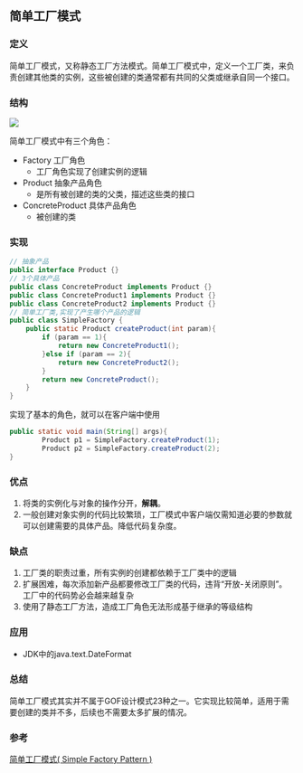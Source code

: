 ## 简单工厂模式

### 定义

简单工厂模式，又称静态工厂方法模式。简单工厂模式中，定义一个工厂类，来负责创建其他类的实例，这些被创建的类通常都有共同的父类或继承自同一个接口。

### 结构

![](https://ae01.alicdn.com/kf/HTB1KbsQev1H3KVjSZFHq6zKppXal.jpg)

简单工厂模式中有三个角色：

* Factory 工厂角色
  * 工厂角色实现了创建实例的逻辑
* Product 抽象产品角色
  * 是所有被创建的类的父类，描述这些类的接口
* ConcreteProduct 具体产品角色
  * 被创建的类

### 实现

```java
// 抽象产品
public interface Product {}
// 3个具体产品
public class ConcreteProduct implements Product {}
public class ConcreteProduct1 implements Product {}
public class ConcreteProduct2 implements Product {}
// 简单工厂类,实现了产生哪个产品的逻辑
public class SimpleFactory {
    public static Product createProduct(int param){
        if (param == 1){
            return new ConcreteProduct1();
        }else if (param == 2){
            return new ConcreteProduct2();
        }
        return new ConcreteProduct();
    }
}
```

实现了基本的角色，就可以在客户端中使用

```java
public static void main(String[] args){
        Product p1 = SimpleFactory.createProduct(1);
        Product p2 = SimpleFactory.createProduct(2);
}
```

### 优点

1. 将类的实例化与对象的操作分开，**解耦**。
2. 一般创建对象实例的代码比较繁琐，工厂模式中客户端仅需知道必要的参数就可以创建需要的具体产品。降低代码复杂度。

### 缺点

1. 工厂类的职责过重，所有实例的创建都依赖于工厂类中的逻辑
2. 扩展困难，每次添加新产品都要修改工厂类的代码，违背“开放-关闭原则”。工厂中的代码势必会越来越复杂
3. 使用了静态工厂方法，造成工厂角色无法形成基于继承的等级结构

### 应用

* JDK中的java.text.DateFormat

### 总结

简单工厂模式其实并不属于GOF设计模式23种之一。它实现比较简单，适用于需要创建的类并不多，后续也不需要太多扩展的情况。

### 参考

 [简单工厂模式( Simple Factory Pattern )](https://design-patterns.readthedocs.io/zh_CN/latest/creational_patterns/simple_factory.html#id14)




